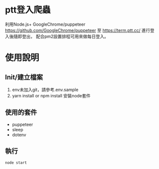 # ptt登入爬蟲

利用Node.js+ GoogleChrome/puppeteer https://github.com/GoogleChrome/puppeteer
至 https://term.ptt.cc/ 進行登入後隨即登出，
配合pm2設置排程可用來做每日登入。


# 使用說明

## Init/建立檔案

1. env未加入git，請參考.env.sample
2. yarn install or npm install 安裝node套件


## 使用的套件
 - puppeteer
 - sleep
 - dotenv
 
 
## 執行

```shell
node start
```
